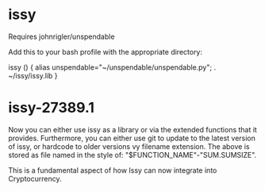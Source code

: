 # issy

Requires johnrigler/unspendable

Add this to your bash profile with the appropriate directory:


issy () 
{ 
    alias unspendable="~/unspendable/unspendable.py";
    . ~/issy/issy.lib
}
# issy-27389.1

Now you can either use issy as a library or via the extended functions that it provides.  Furthermore, you can either use git to update to the latest version of issy, or hardcode to older versions vy filename extension.  The above is stored as file named in the style of: "$FUNCTION_NAME"-"SUM.SUMSIZE".

This is a fundamental aspect of how Issy can now integrate into Cryptocurrency.

